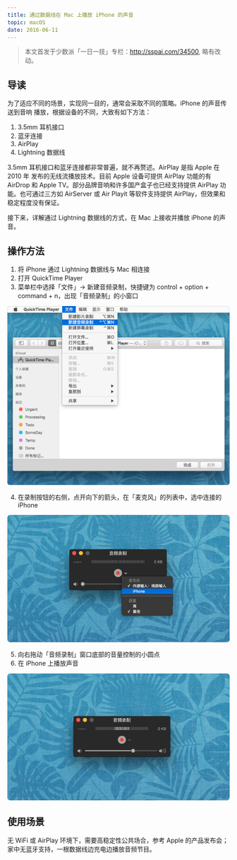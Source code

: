 ```yaml
---
title: 通过数据线在 Mac 上播放 iPhone 的声音
topic: macOS
date: 2016-06-11
---
```


> 本文首发于少数派「一日一技」专栏：http://sspai.com/34500, 略有改动。


## 导读

  为了适应不同的场景，实现同一目的，通常会采取不同的策略。iPhone 的声音传送到音响
  播放，根据设备的不同，大致有如下方法：

  1. 3.5mm 耳机接口
  2. 蓝牙连接
  3. AirPlay
  4. Lightning 数据线

   3.5mm 耳机接口和蓝牙连接都非常普遍，就不再赘述。AirPlay 是指 Apple 在 2010 年
   发布的无线流播放技术。目前 Apple 设备可提供 AirPlay 功能的有 AirDrop 和 Apple
   TV。部分品牌音响和许多国产盒子也已经支持提供 AirPlay 功能。也可通过三方如
   AirServer 或 Air Playit 等软件支持提供 AirPlay，但效果和稳定程度没有保证。

  接下来，详解通过 Lightning 数据线的方式，在 Mac 上接收并播放 iPhone 的声音。

## 操作方法

  1. 将 iPhone 通过 Lightning 数据线与 Mac 相连接
  2. 打开 QuickTime Player
  3. 菜单栏中选择「文件」-> 新建音频录制，快捷键为 control + option + command + n，出现「音频录制」的小窗口

  ![QuickTime Player](./01-open-quicktime.png)

  4. 在录制按钮的右侧，点开向下的箭头，在「麦克风」的列表中，选中连接的 iPhone

  ![打开麦克风](./02-microphone.png)

  5. 向右拖动「音频录制」窗口底部的音量控制的小圆点
  6. 在 iPhone 上播放声音

  ![音频录制](./03-record.png)

## 使用场景

  无 WiFi 或 AirPlay 环境下，需要高稳定性公共场合，参考 Apple 的产品发布会；
  家中无蓝牙支持，一根数据线边充电边播放音频节目。
